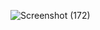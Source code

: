 ![Screenshot (172)](https://user-images.githubusercontent.com/52909024/126743425-df3e02ca-4e07-4250-899b-7ad37ef1b097.png)




